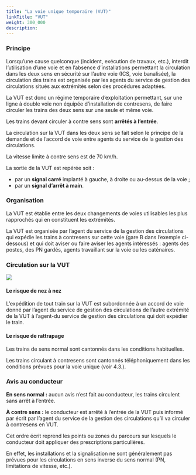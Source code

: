 ```yaml
---
title: "La voie unique temporaire (VUT)"
linkTitle: "VUT"
weight: 300_000
description:
---
```


### Principe

Lorsqu’une cause quelconque (incident, exécution de travaux, etc.), interdit l’utilisation d’une voie et en l’absence
d’installations permettant la circulation dans les deux sens en sécurité sur l’autre voie (ICS, voie banalisée), la
circulation des trains est organisée par les agents du service de gestion des circulations situés aux extrémités selon
des procédures adaptées.

La VUT est donc un régime temporaire d’exploitation permettant, sur une ligne à double voie non équipée d’installation
de contresens, de faire circuler les trains des deux sens sur une seule et même voie.

Les trains devant circuler à contre sens sont **arrêtés à l’entrée**.

La circulation sur la VUT dans les deux sens se fait selon le principe de la demande et de l’accord de voie entre agents
du service de la gestion des circulations.

La vitesse limite à contre sens est de 70 km/h.

La sortie de la VUT est repérée soit :
- par un **signal carré** implanté à gauche, à droite ou au-dessus de la voie ;
- par un **signal d’arrêt à main**.
  
### Organisation

La VUT est établie entre les deux changements de voies utilisables les plus rapprochés qui en constituent les extrémités.

La VUT est organisée par l’agent du service de la gestion des circulations qui expédie les trains à contresens sur cette
voie (gare B dans l’exemple ci-dessous) et qui doit aviser ou faire aviser les agents intéressés : agents des postes,
des PN gardés, agents travaillant sur la voie ou les caténaires.

### Circulation sur la VUT

![](/images/docs/railway-wiki/signalling/image-077.png)

#### Le risque de nez à nez

L’expédition de tout train sur la VUT est subordonnée à un accord de voie donné par l’agent du service de gestion des
circulations de l’autre extrémité de la VUT à l’agent-du service de gestion des circulations qui doit expédier le train.

#### Le risque de rattrapage
Les trains de sens normal sont cantonnés dans les conditions habituelles.

Les trains circulant à contresens sont cantonnés téléphoniquement dans les conditions prévues pour la voie unique (voir 4.3.).

### Avis au conducteur

**En sens normal :** aucun avis n’est fait au conducteur, les trains circulent sans arrêt à l’entrée.

**À contre sens :** le conducteur est arrêté à l’entrée de la VUT puis informé par écrit par l’agent du service de la
gestion des circulations qu’il va circuler à contresens en VUT.

Cet ordre écrit reprend les points ou zones du parcours sur lesquels le conducteur doit appliquer des prescriptions
particulières.

En effet, les installations et la signalisation ne sont généralement pas prévues pour les circulations en sens inverse
du sens normal (PN, limitations de vitesse, etc.).